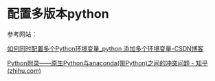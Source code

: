 # 配置多版本python

参考网站：

[如何同时配置多个Python环境变量_python 添加多个环境变量-CSDN博客](https://blog.csdn.net/qyly_zc/article/details/107638635)

[Python附录——原生Python与anaconda(带Python)之间的冲突问题 - 知乎 (zhihu.com)](https://zhuanlan.zhihu.com/p/88643145)
